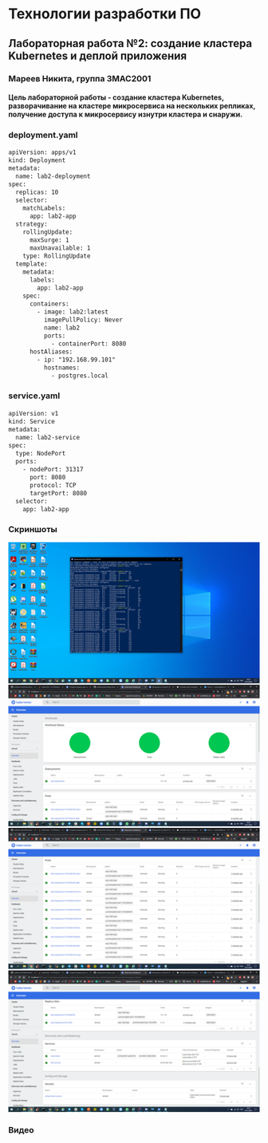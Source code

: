 # Технологии разработки ПО
## Лабораторная работа №2: создание кластера Kubernetes и деплой приложения
### Мареев Никита, группа 3MAC2001
#### Цель лабораторной работы - создание кластера Kubernetes, разворачивание на кластере микросервиса на нескольких репликах, получение доступа к микросервису изнутри кластера и снаружи.


### deployment.yaml
```
apiVersion: apps/v1
kind: Deployment
metadata:
  name: lab2-deployment
spec:
  replicas: 10
  selector:
    matchLabels:
      app: lab2-app
  strategy:
    rollingUpdate:
      maxSurge: 1
      maxUnavailable: 1
    type: RollingUpdate
  template:
    metadata:
      labels:
        app: lab2-app
    spec:
      containers:
        - image: lab2:latest
          imagePullPolicy: Never
          name: lab2
          ports:
            - containerPort: 8080
      hostAliases:
        - ip: "192.168.99.101"
          hostnames:
            - postgres.local
```

### service.yaml
```
apiVersion: v1
kind: Service
metadata:
  name: lab2-service
spec:
  type: NodePort
  ports:
    - nodePort: 31317
      port: 8080
      protocol: TCP
      targetPort: 8080
  selector:
    app: lab2-app
```
### Скриншоты
![](https://github.com/zetsuboumarvin/MTUCI_TRPO_LAB2/blob/master/lab_resources/lab2-3.3.png)
![](https://github.com/zetsuboumarvin/MTUCI_TRPO_LAB2/blob/master/lab_resources/lab2-3.3.1.png)
![](https://github.com/zetsuboumarvin/MTUCI_TRPO_LAB2/blob/master/lab_resources/lab2-3.3.2.png)
![](https://github.com/zetsuboumarvin/MTUCI_TRPO_LAB2/blob/master/lab_resources/lab2-3.3.3.png)
### Видео
[](https://github.com/zetsuboumarvin/MTUCI_TRPO_LAB2/blob/master/lab_resources/lab2.mp4)
